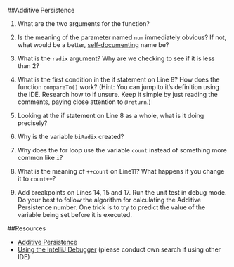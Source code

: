 
##Additive Persistence

1. What are the two arguments for the function?

2. Is the meaning of the parameter named `num` immediately obvious? If not, what would be a better, [self-documenting](https://stackoverflow.com/questions/209015/what-is-self-documenting-code-and-can-it-replace-well-documented-code) 
name be?

3. What is the `radix` argument? Why are we checking to see if it is less than 2?

4. What is the first condition in the if statement on Line 8? How does the function `compareTo()` work? (Hint: You can 
jump to it’s definition using the IDE. Research how to if unsure. Keep it simple by just reading the comments, paying 
close attention to `@return`.)

5. Looking at the if statement on Line 8 as a whole, what is it doing precisely?

6. Why is the variable `biRadix` created?

7. Why does the for loop use the variable `count` instead of something more common like `i`?

8. What is the meaning of `++count` on Line11? What happens if you change it to `count++`?

9. Add breakpoints on Lines 14, 15 and 17. Run the unit test in debug mode. Do your best to follow the algorithm for 
calculating the Additive Persistence number. One trick is to try to predict the value of the variable being set before 
it is executed.


##Resources

- [Additive Persistence](http://mathworld.wolfram.com/AdditivePersistence.html)
- [Using the IntelliJ Debugger](https://www.youtube.com/watch?v=w7W9kDgHP2k) (please conduct own search if using other IDE)